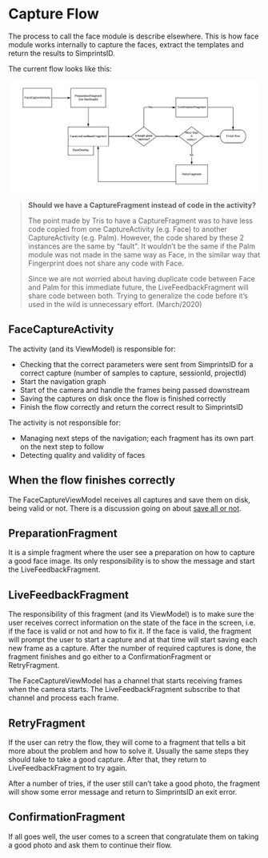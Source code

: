 # Capture Flow

The process to call the face module is describe elsewhere. This is how face module works internally to capture the faces, extract the templates and return the results to SimprintsID.

The current flow looks like this:

![face_flow.png](../../../../../../../doc/face_flow.png)

>**Should we have a CaptureFragment instead of code in the activity?**
>
> The point made by Tris to have a CaptureFragment was to have less code copied from one CaptureActivity (e.g. Face) to another CaptureActivity (e.g. Palm). However, the code shared by these 2 instances are the same by “fault". It wouldn’t be the same if the Palm module was not made in the same way as Face, in the similar way that Fingerprint does not share any code with Face.
>
> Since we are not worried about having duplicate code between Face and Palm for this immediate future, the LiveFeedbackFragment will share code between both. Trying to generalize the code before it’s used in the wild is unnecessary effort. (March/2020)

##  FaceCaptureActivity

The activity (and its ViewModel) is responsible for:
- Checking that the correct parameters were sent from SimprintsID for a correct capture (number of samples to capture, sessionId, projectId)
- Start the navigation graph
- Start of the camera and handle the frames being passed downstream
- Saving the captures on disk once the flow is finished correctly
- Finish the flow correctly and return the correct result to SimprintsID

The activity is not responsible for:

- Managing next steps of the navigation; each fragment has its own part on the next step to follow
- Detecting quality and validity of faces

## When the flow finishes correctly

The FaceCaptureViewModel receives all captures and save them on disk, being valid or not. There is a discussion going on about [save all or not](https://simprints.atlassian.net/browse/CAM-241).

## PreparationFragment

It is a simple fragment where the user see a preparation on how to capture a good face image. Its only responsibility is to show the message and start the LiveFeedbackFragment.

## LiveFeedbackFragment
The responsibility of this fragment (and its ViewModel) is to make sure the user receives correct information on the state of the face in the screen, i.e. if the face is valid or not and how to fix it. If the face is valid, the fragment will prompt the user to start a capture and at that time will start saving each new frame as a capture. After the number of required captures is done, the fragment finishes and go either to a ConfirmationFragment or RetryFragment.

The FaceCaptureViewModel has a channel that starts receiving frames when the camera starts. The LiveFeedbackFragment subscribe to that channel and process each frame.

## RetryFragment
If the user can retry the flow, they will come to a fragment that tells a bit more about the problem and how to solve it. Usually the same steps they should take to take a good capture. After that, they return to LiveFeedbackFragment to try again.

After a number of tries, if the user still can’t take a good photo, the fragment will show some error message and return to SimprintsID an exit error.

## ConfirmationFragment
If all goes well, the user comes to a screen that congratulate them on taking a good photo and ask them to continue their flow.
